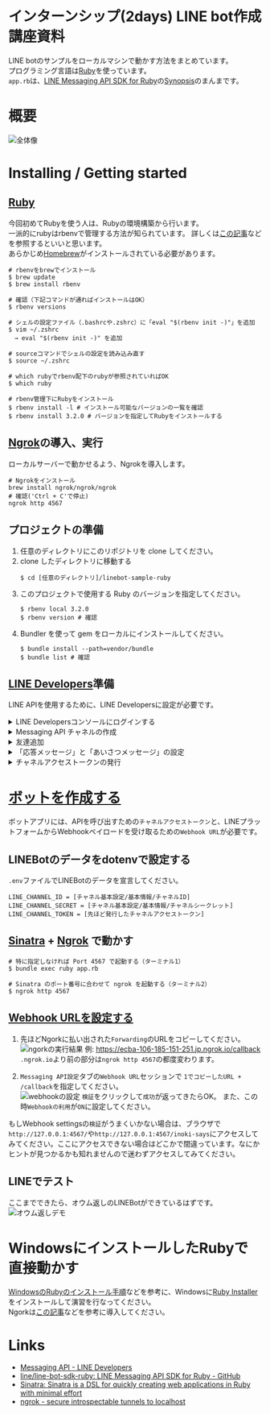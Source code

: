# インターンシップ(2days) LINE bot作成講座資料
LINE botのサンプルをローカルマシンで動かす方法をまとめています。  
プログラミング言語は[Ruby](https://www.ruby-lang.org/ja/)を使っています。  
`app.rb`は、[LINE Messaging API SDK for Ruby](https://github.com/line/line-bot-sdk-ruby)の[Synopsis](https://github.com/line/line-bot-sdk-ruby#synopsis)のまんまです。


# 概要
![全体像](https://qiita-user-contents.imgix.net/https%3A%2F%2Fqiita-image-store.s3.ap-northeast-1.amazonaws.com%2F0%2F552343%2F13ab399f-3ece-7963-d614-b13deb4bb7c7.png?ixlib=rb-4.0.0&auto=format&gif-q=60&q=75&w=1400&fit=max&s=f5f32418f98163568c13cacd8e69aaa7)


# Installing / Getting started
## [Ruby](https://www.ruby-lang.org/ja/)
今回初めてRubyを使う人は、Rubyの環境構築から行います。  
一派的にrubyはrbenvで管理する方法が知られています。 
詳しくは[この記事](https://nishinatoshiharu.com/manage-ruby-with-rbenv/)などを参照するといいと思います。   
あらかじめ[Homebrew](https://brew.sh/index_ja)がインストールされている必要があります。
```shell
# rbenvをbrewでインストール
$ brew update
$ brew install rbenv

# 確認（下記コマンドが通ればインストールはOK）
$ rbenv versions

# シェルの設定ファイル（.bashrcや.zshrc）に「eval "$(rbenv init -)"」を追加
$ vim ~/.zshrc
　→ eval "$(rbenv init -)" を追加

# sourceコマンドでシェルの設定を読み込み直す
$ source ~/.zshrc

# which rubyでrbenv配下のrubyが参照されていればOK
$ which ruby

# rbenv管理下にRubyをインストール
$ rbenv install -l # インストール可能なバージョンの一覧を確認
$ rbenv install 3.2.0 # バージョンを指定してRubyをインストールする
```

## [Ngrok](https://ngrok.com/)の導入、実行
ローカルサーバーで動かせるよう、Ngrokを導入します。
```shell
# Ngrokをインストール
brew install ngrok/ngrok/ngrok
# 確認('Ctrl + C'で停止)
ngrok http 4567
```

## プロジェクトの準備
1. 任意のディレクトリにこのリポジトリを clone してください。
2. clone したディレクトリに移動する  
    ```shell
    $ cd [任意のディレクトリ]/linebot-sample-ruby
    ```
3. このプロジェクトで使用する Ruby のバージョンを指定してください。
    ```shell
    $ rbenv local 3.2.0
    $ rbenv version # 確認
    ```
4. Bundler を使って gem をローカルにインストールしてください。
    ```shell
    $ bundle install --path=vendor/bundle
    $ bundle list # 確認  
    ```

## [LINE Developers](https://developers.line.biz/ja/)準備
LINE APIを使用するために、LINE Developersに設定が必要です。
<details><summary>LINE Developersコンソールにログインする</summary>
  
1. [LINE Developersコンソール](https://developers.line.biz/console/)に各自のLINEアカウントでログインしてください。  

2. 開発者として登録する（初回ログイン時のみ）
LINE Developersコンソールへの初回ログイン時は、開発者アカウントを作成する必要があります。

詳しくは、[LINE Developersコンソールへのログイン](https://developers.line.biz/ja/docs/line-developers-console/login-account/)を参照してください。
</details>

<details><summary>Messaging API チャネルの作成</summary>
  
1. [新規プロバイダーを作成する](https://developers.line.biz/ja/docs/messaging-api/getting-started/#step-three-create-new-provider)    
プロバイダーとは、アプリを提供する組織のことです。  
コンソール（ホーム）画面の`新規プロバイダー作成`をクリックするか、プロバイダーを既に作成済みの場合は、`プロバイダー`セクションの`作成`をクリックして別のプロバイダーを作成してください。

2. [チャネルを作成する](https://developers.line.biz/ja/docs/messaging-api/getting-started/#step-four-create-channel)  
作成したプロバイダーページで、`チャネル設定`タブの`Messaging API`をクリックしてください。

詳しくは、[Messaging APIを始めよう](https://developers.line.biz/ja/docs/messaging-api/getting-started/)を参照してください。

</details>

<details><summary>友達追加</summary>
  
  `Messaging API設定`タブの`ボット情報`セッションにQRコードがあるので、スキャンして友だち登録しておいてください。
</details>

<details><summary>「応答メッセージ」と「あいさつメッセージ」の設定</summary>
  
`Messaging API設定`タブの`LINE公式アカウント機能`セッションで`応答メッセージ`と`あいさつメッセージ`を`無効`に設定してください。  
Messaging APIを使うときは、これの設定が`無効`である必要があります。
</details>

<details><summary>チャネルアクセストークンの発行</summary>
  
`Messaging API設定`タブ最下部の`チャネルアクセストークン`セッションで、チャネルアクセストークンを発行してください。
</details>



# [ボットを作成する](https://developers.line.biz/ja/docs/messaging-api/building-bot/)
ボットアプリには、APIを呼び出すための`チャネルアクセストークン`と、LINEプラットフォームからWebhookペイロードを受け取るための`Webhook URL`が必要です。  

## LINEBotのデータをdotenvで設定する
`.env`ファイルでLINEBotのデータを宣言してください。
```
LINE_CHANNEL_ID = [チャネル基本設定/基本情報/チャネルID]
LINE_CHANNEL_SECRET = [チャネル基本設定/基本情報/チャネルシークレット]
LINE_CHANNEL_TOKEN = [先ほど発行したチャネルアクセストークン]
```

## [Sinatra](https://sinatrarb.com/) + [Ngrok](https://ngrok.com/) で動かす
```shell
# 特に指定しなければ Port 4567 で起動する（ターミナル1）
$ bundle exec ruby app.rb

# Sinatra のポート番号に合わせて ngrok を起動する（ターミナル2）
$ ngrok http 4567
```

## [Webhook URLを設定する](https://developers.line.biz/ja/docs/messaging-api/building-bot/#setting-webhook-url)

1. 先ほどNgorkに払い出された`Forwarding`のURLをコピーしてください。 
![ngorkの実行結果](images/ngork_output.png "ngrok")
例: <https://ecba-106-185-151-251.jp.ngrok.io/callback>  
`.ngrok.io`より前の部分は`ngrok http 4567`の都度変わります。

2. `Messaging API設定`タブの`Webhook URL`セッションで
`1でコピーしたURL + /callback`を指定してください。  
![webhookの設定](images/webhook_setting.png "webhook")
`検証`をクリックして`成功`が返ってきたらOK。
また、この時`Webhookの利用`が`ON`に設定してください。

もしWebhook settingsの`検証`がうまくいかない場合は、ブラウザで`http://127.0.0.1:4567/`や`http://127.0.0.1:4567/inoki-says`にアクセスしてみてください。ここにアクセスできない場合はどこかで間違っています。なにかヒントが見つかるかも知れませんので迷わずアクセスしてみてください。

## LINEでテスト
ここまでできたら、オウム返しのLINEBotができているはずです。
![オウム返しデモ](images/line_talk.png)

# WindowsにインストールしたRubyで直接動かす
[WindowsのRubyのインストール手順](https://web-camp.io/magazine/archives/15051#Wtejyunn)などを参考に、Windowsに[Ruby Installer](https://rubyinstaller.org/)をインストールして演習を行なってください。  
Ngorkは[この記事](https://note.com/code82/n/nc805dca1da33)などを参考に導入してください。


# Links
- [Messaging API - LINE Developers](https://developers.line.biz/ja/docs/messaging-api/)
- [line/line-bot-sdk-ruby: LINE Messaging API SDK for Ruby - GitHub](https://github.com/line/line-bot-sdk-ruby)
- [Sinatra: Sinatra is a DSL for quickly creating web applications in Ruby with minimal effort](http://sinatrarb.com/)
- [ngrok - secure introspectable tunnels to localhost](https://ngrok.com/)